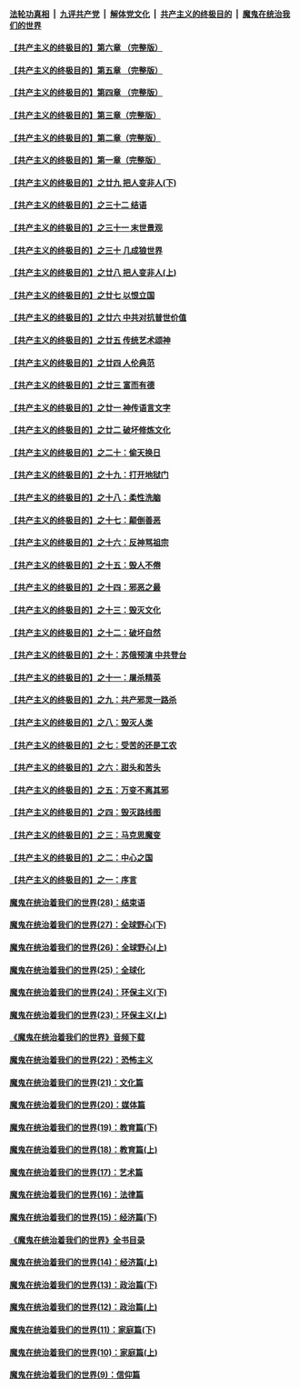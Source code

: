 ####  [法轮功真相](../../../../basic/blob/master/README.md?t=06251502) &nbsp;|&nbsp; [九评共产党](../../../../9ping.md/blob/master/README.md?t=06251502) &nbsp;|&nbsp; [解体党文化](../../../../jtdwh.md/blob/master/README.md?t=06251502)  &nbsp;|&nbsp; [共产主义的终极目的](../../../../gczydzjmd.md/blob/master/README.md?t=06251502) &nbsp;|&nbsp; [魔鬼在统治我们的世界](../../../../mgztzwmdsj.md/blob/master/README.md?t=06251502) 

#### [【共产主义的终极目的】第六章 （完整版）](../pages/nsc422/n11428913.md?t=06251502) 

#### [【共产主义的终极目的】第五章 （完整版）](../pages/nsc422/n11428912.md?t=06251502) 

#### [【共产主义的终极目的】第四章 （完整版）](../pages/nsc422/n11428907.md?t=06251502) 

#### [【共产主义的终极目的】第三章（完整版）](../pages/nsc422/n11428848.md?t=06251502) 

#### [【共产主义的终极目的】第二章（完整版）](../pages/nsc422/n11428831.md?t=06251502) 

#### [【共产主义的终极目的】第一章（完整版）](../pages/nsc422/n11417651.md?t=06251502) 

#### [【共产主义的终极目的】之廿九 把人变非人(下)](../pages/nsc422/n11344140.md?t=06251502) 

#### [【共产主义的终极目的】之三十二 结语](../pages/nsc422/n11360535.md?t=06251502) 

#### [【共产主义的终极目的】之三十一 末世景观](../pages/nsc422/n11351129.md?t=06251502) 

#### [【共产主义的终极目的】之三十 几成狼世界](../pages/nsc422/n11348280.md?t=06251502) 

#### [【共产主义的终极目的】之廿八 把人变非人(上)](../pages/nsc422/n11340492.md?t=06251502) 

#### [【共产主义的终极目的】之廿七 以恨立国](../pages/nsc422/n11336944.md?t=06251502) 

#### [【共产主义的终极目的】之廿六 中共对抗普世价值](../pages/nsc422/n11324785.md?t=06251502) 

#### [【共产主义的终极目的】之廿五 传统艺术颂神](../pages/nsc422/n11296396.md?t=06251502) 

#### [【共产主义的终极目的】之廿四 人伦典范](../pages/nsc422/n11296397.md?t=06251502) 

#### [【共产主义的终极目的】之廿三 富而有德](../pages/nsc422/n11283598.md?t=06251502) 

#### [【共产主义的终极目的】之廿一 神传语言文字](../pages/nsc422/n11263265.md?t=06251502) 

#### [【共产主义的终极目的】之廿二 破坏修炼文化](../pages/nsc422/n11245728.md?t=06251502) 

#### [【共产主义的终极目的】之二十：偷天换日](../pages/nsc422/n11238846.md?t=06251502) 

#### [【共产主义的终极目的】之十九：打开地狱门](../pages/nsc422/n11206376.md?t=06251502) 

#### [【共产主义的终极目的】之十八：柔性洗脑](../pages/nsc422/n11199994.md?t=06251502) 

#### [【共产主义的终极目的】之十七：颠倒善恶](../pages/nsc422/n11179782.md?t=06251502) 

#### [【共产主义的终极目的】之十六：反神骂祖宗](../pages/nsc422/n11166798.md?t=06251502) 

#### [【共产主义的终极目的】之十五：毁人不倦](../pages/nsc422/n11166792.md?t=06251502) 

#### [【共产主义的终极目的】之十四：邪恶之最](../pages/nsc422/n11150249.md?t=06251502) 

#### [【共产主义的终极目的】之十三：毁灭文化](../pages/nsc422/n11135227.md?t=06251502) 

#### [【共产主义的终极目的】之十二：破坏自然](../pages/nsc422/n11135214.md?t=06251502) 

#### [【共产主义的终极目的】之十：苏俄预演 中共登台](../pages/nsc422/n11118424.md?t=06251502) 

#### [【共产主义的终极目的】之十一：屠杀精英](../pages/nsc422/n11118442.md?t=06251502) 

#### [【共产主义的终极目的】之九：共产邪灵一路杀](../pages/nsc422/n11114139.md?t=06251502) 

#### [【共产主义的终极目的】之八：毁灭人类](../pages/nsc422/n11108503.md?t=06251502) 

#### [【共产主义的终极目的】之七：受苦的还是工农](../pages/nsc422/n11101809.md?t=06251502) 

#### [【共产主义的终极目的】之六：甜头和苦头](../pages/nsc422/n11096971.md?t=06251502) 

#### [【共产主义的终极目的】之五：万变不离其邪](../pages/nsc422/n11091285.md?t=06251502) 

#### [【共产主义的终极目的】之四：毁灭路线图](../pages/nsc422/n11086284.md?t=06251502) 

#### [【共产主义的终极目的】之三：马克思魔变](../pages/nsc422/n11061941.md?t=06251502) 

#### [【共产主义的终极目的】之二：中心之国](../pages/nsc422/n11047728.md?t=06251502) 

#### [【共产主义的终极目的】之一：序言](../pages/nsc422/n11086077.md?t=06251502) 

#### [魔鬼在统治着我们的世界(28)：结束语](../pages/nsc422/n10936246.md?t=06251502) 

#### [魔鬼在统治着我们的世界(27)：全球野心(下)](../pages/nsc422/n10928319.md?t=06251502) 

#### [魔鬼在统治着我们的世界(26)：全球野心(上)](../pages/nsc422/n10900318.md?t=06251502) 

#### [魔鬼在统治着我们的世界(25)：全球化](../pages/nsc422/n10788205.md?t=06251502) 

#### [魔鬼在统治着我们的世界(24)：环保主义(下)](../pages/nsc422/n10695307.md?t=06251502) 

#### [魔鬼在统治着我们的世界(23)：环保主义(上)](../pages/nsc422/n10688613.md?t=06251502) 

#### [《魔鬼在统治着我们的世界》音频下载](../pages/nsc422/n10635553.md?t=06251502) 

#### [魔鬼在统治着我们的世界(22)：恐怖主义](../pages/nsc422/n10614727.md?t=06251502) 

#### [魔鬼在统治着我们的世界(21)：文化篇](../pages/nsc422/n10597706.md?t=06251502) 

#### [魔鬼在统治着我们的世界(20)：媒体篇](../pages/nsc422/n10586579.md?t=06251502) 

#### [魔鬼在统治着我们的世界(19)：教育篇(下)](../pages/nsc422/n10564808.md?t=06251502) 

#### [魔鬼在统治着我们的世界(18)：教育篇(上)](../pages/nsc422/n10526970.md?t=06251502) 

#### [魔鬼在统治着我们的世界(17)：艺术篇](../pages/nsc422/n10499093.md?t=06251502) 

#### [魔鬼在统治着我们的世界(16)：法律篇](../pages/nsc422/n10485969.md?t=06251502) 

#### [魔鬼在统治着我们的世界(15)：经济篇(下)](../pages/nsc422/n10469975.md?t=06251502) 

#### [《魔鬼在统治着我们的世界》全书目录](../pages/nsc422/n10464261.md?t=06251502) 

#### [魔鬼在统治着我们的世界(14)：经济篇(上)](../pages/nsc422/n10457370.md?t=06251502) 

#### [魔鬼在统治着我们的世界(13)：政治篇(下)](../pages/nsc422/n10448270.md?t=06251502) 

#### [魔鬼在统治着我们的世界(12)：政治篇(上)](../pages/nsc422/n10444576.md?t=06251502) 

#### [魔鬼在统治着我们的世界(11)：家庭篇(下)](../pages/nsc422/n10440961.md?t=06251502) 

#### [魔鬼在统治着我们的世界(10)：家庭篇(上)](../pages/nsc422/n10435448.md?t=06251502) 

#### [魔鬼在统治着我们的世界(9)：信仰篇](../pages/nsc422/n10432159.md?t=06251502) 

